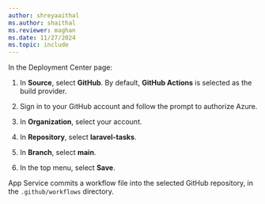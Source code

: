 ```yaml
---
author: shreyaaithal
ms.author: shaithal
ms.reviewer: maghan
ms.date: 11/27/2024
ms.topic: include
---
```


In the Deployment Center page:

1. In **Source**, select **GitHub**. By default, **GitHub Actions** is selected as the build provider.

1. Sign in to your GitHub account and follow the prompt to authorize Azure.

1. In **Organization**, select your account.

1. In **Repository**, select **laravel-tasks**.

1. In **Branch**, select **main**.

1. In the top menu, select **Save**.

App Service commits a workflow file into the selected GitHub repository, in the `.github/workflows` directory.
